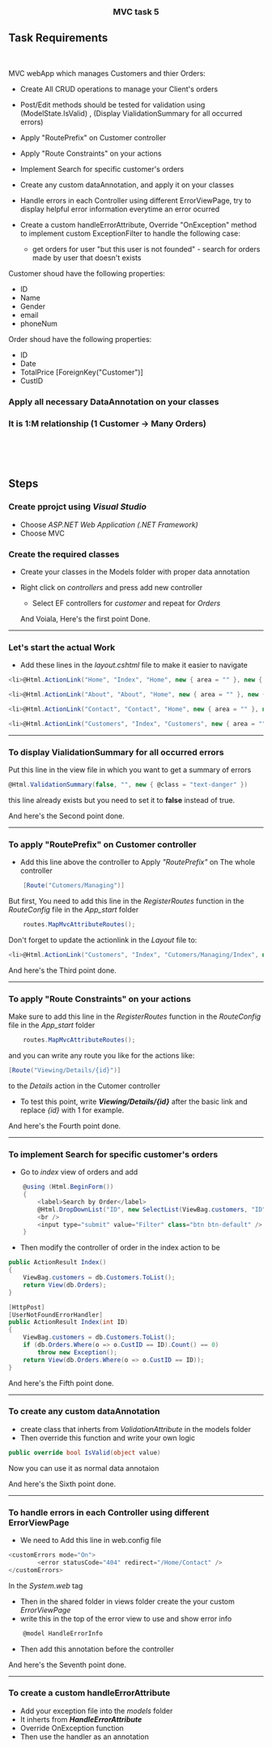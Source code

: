 

<!-- PROJECT LOGO -->
<br />
<div align="center">
  <a href="https://github.com/othneildrew/Best-README-Template">
  </a>

  <h3 align="center">MVC task 5 </h3>

</div>

## Task Requirements
<br/>

MVC webApp which manages Customers and thier Orders:
*  Create All CRUD operations to manage your Client's orders

*  Post/Edit methods should be tested for validation using (ModelState.IsValid) , 
		(Display VialidationSummary for all occurred errors)

*  Apply "RoutePrefix" on Customer controller 

*  Apply "Route Constraints" on your actions 

*  Implement Search for specific customer's orders

*  Create any custom dataAnnotation, and apply it on your classes

*  Handle errors in each Controller using different ErrorViewPage,
		try to display helpful error information everytime an error ocurred
	
*  Create a custom handleErrorAttribute, Override "OnException" method to implement custom ExceptionFilter to handle the following case:
    - get orders for user "but this user is not founded" - search for orders made by user that doesn't exists


Customer shoud have the following properties:
- ID
- Name
- Gender
- email
- phoneNum

Order shoud have the following properties:
- ID
- Date
- TotalPrice
[ForeignKey("Customer")]
- CustID

### Apply all necessary DataAnnotation on your classes
### It is 1:M relationship (1 Customer -> Many Orders)

<br/>
<br/>
<br/>

## Steps

### Create pprojct using *Visual Studio*
- Choose *ASP.NET Web Application (.NET Framework)*
- Choose MVC

### Create the required classes
-  Create your classes in the Models folder with proper data annotation
-  Right click on *controllers* and press add new controller 
    - Select EF controllers for *customer* and repeat for *Orders*
    
    And Voiala, Here's the first point Done. 
<hr>

### Let's start the actual Work
- Add these lines in the *layout.cshtml* file to make it easier to navigate
```C#
<li>@Html.ActionLink("Home", "Index", "Home", new { area = "" }, new { @class = "navbar-brand" })</li>

<li>@Html.ActionLink("About", "About", "Home", new { area = "" }, new { @class = "navbar-brand" })</li>

<li>@Html.ActionLink("Contact", "Contact", "Home", new { area = "" }, new { @class = "navbar-brand" })</li>

<li>@Html.ActionLink("Customers", "Index", "Customers", new { area = "" }, new { @class = "navbar-brand" })</li>

```
<hr>

### To display VialidationSummary for all occurred errors
Put this line in the view file in which you want to get a summary of errors
```C#
@Html.ValidationSummary(false, "", new { @class = "text-danger" })
```
this line already exists but you need to set it to <b>false</b> instead of true.

And here's the Second point done.
<hr>

### To apply "RoutePrefix" on Customer controller 
-  Add this line above the controller to Apply *"RoutePrefix"* on The whole controller
```C#
	[Route("Cutomers/Managing")] 
```
But first, You need to add this line in the *RegisterRoutes* function in the *RouteConfig* file in the *App_start* folder
```C#
	routes.MapMvcAttributeRoutes();
```
Don't forget to update the actionlink in the *Layout* file to:
```C#
<li>@Html.ActionLink("Customers", "Index", "Cutomers/Managing/Index", new { area = "" }, new { @class = "navbar-brand" })</li>
```
And here's the Third point done.
<hr>

### To apply "Route Constraints" on your actions
Make sure to add this line in the *RegisterRoutes* function in the *RouteConfig* file in the *App_start* folder
```C#
	routes.MapMvcAttributeRoutes();
```
and you can write any route you like for the actions like:
```C#
[Route("Viewing/Details/{id}")]
```
to the *Details* action in the Cutomer controller
- To test this point, write <b> *Viewing/Details/{id}*</b> after the basic link and replace *{id}* with 1 for example.

And here's the Fourth point done.
<hr>

### To implement Search for specific customer's orders
- Go to *index* view of orders and add 
```C#	
	@using (Html.BeginForm())
	{
	    <label>Search by Order</label>
        @Html.DropDownList("ID", new SelectList(ViewBag.customers, "ID", "Name"), htmlAttributes: new { @class = "form-control" })
	    <br />
	    <input type="submit" value="Filter" class="btn btn-default" />
	}
```
- Then modify the controller of order in the index action to be 
```C#
public ActionResult Index()
{
    ViewBag.customers = db.Customers.ToList();
    return View(db.Orders);
}

[HttpPost]
[UserNotFoundErrorHandler]
public ActionResult Index(int ID)
{
    ViewBag.customers = db.Customers.ToList();
    if (db.Orders.Where(o => o.CustID == ID).Count() == 0)
        throw new Exception();
    return View(db.Orders.Where(o => o.CustID == ID));
}
```	

And here's the Fifth point done.
<hr>

### To create any custom dataAnnotation
- create class that inherts from *ValidationAttribute* in the models folder
- Then override this function and write your own logic
```C#
public override bool IsValid(object value) 
```

Now you can use it as normal data annotaion

And here's the Sixth point done.
<hr>

### To handle errors in each Controller using different ErrorViewPage

- We need to Add this line in web.config file
```C#
<customErrors mode="On">
        <error statusCode="404" redirect="/Home/Contact" />
</customErrors>
```
In the *System.web* tag
- Then in the shared folder in views folder create the your custom *ErrorViewPage*
- write this in the top of the error view to use and show error info
```C#
	@model HandleErrorInfo
``` 
- Then add this annotation before the  controller 

And here's the Seventh point done.
<hr>

### To create a custom handleErrorAttribute
- Add your exception file into the *models* folder
- It inherts from <b>*HandleErrorAttribute*</b>
- Override OnException function
- Then use the handler as an annotation